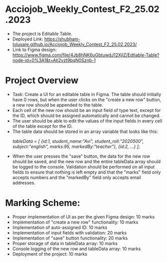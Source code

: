 # Acciojob_Weekly_Contest_F2_25.02.2023
- The project is Editable Table.
- Deployed Link: https://shubham-lolusare.github.io/Acciojob_Weekly_Contest_F2_25.02.2023/
- Link to Figma design: https://www.figma.com/file/4Jb8hNK6uGbtuwdJ12XjIZ/Edtiable-Table?node-id=0%3A1&t=Ati2vzt9bqN0Sznb-1

# Project Overview
- Task: Create a UI for an editable table in Figma. The table should initially have 0 rows, but when the user clicks on the "create a new row" button, a new row should be appended to the table.
- Each cell of the new row should be an input field of type text, except for the ID, which should be assigned automatically and cannot be changed.
- The user should be able to edit the values of the input fields in every cell of the table except for the ID.
- The table data should be stored in an array variable that looks like this:
	<p><i>tableData = [
  	{id:1, student_name:"Avi", student_roll:"2020500", subject:"english", marks:95, markedBy:"teacher"},
  	{id:2, ...}
	];</i></p>
- When the user presses the "save" button, the data for the new row should be saved, and the new row and the entire tableData array should be logged to the console. Validation should be performed on all input fields to ensure that nothing is left empty and that the "marks" field only accepts numbers and the "markedBy" field only accepts email addresses.
# Marking Scheme:
- Proper implementation of UI as per the given Figma design: 10 marks
- Implementation of "create a new row" functionality: 10 marks
- Implementation of auto-assigned ID: 10 marks
- Implementation of input fields with validation: 20 marks
- Implementation of "save" button functionality: 20 marks
- Proper storage of data in tableData array: 10 marks
- Console logging of the new row and tableData array: 10 marks
- Deployment of the project: 10 marks



